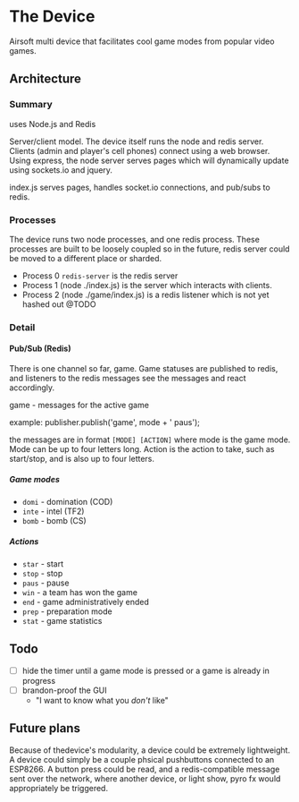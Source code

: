 # The Device

Airsoft multi device that facilitates cool game modes from popular video games.


## Architecture

### Summary

uses Node.js and Redis

Server/client model. The device itself runs the node and redis server. Clients (admin and player's cell phones) connect using a web browser. Using express, the node server serves pages which will dynamically update using sockets.io and jquery.

index.js serves pages, handles socket.io connections, and pub/subs to redis.


### Processes

The device runs two node processes, and one redis process. These processes are built to be loosely coupled so in the future, redis server could be moved to a different place or sharded.

* Process 0 `redis-server` is the redis server
* Process 1 (node ./index.js) is the server which interacts with clients.
* Process 2 (node ./game/index.js) is a redis listener which is not yet hashed out @TODO


### Detail


#### Pub/Sub (Redis)

There is one channel so far, game. Game statuses are published to redis, and listeners to the redis messages see the messages and react accordingly.

game - messages for the active game

example: publisher.publish('game', mode + ' paus');

the messages are in format `[MODE] [ACTION]` where mode is the game mode. Mode can be up to four letters long. Action is the action to take, such as start/stop, and is also up to four letters.

##### Game modes

* `domi` - domination (COD)
* `inte` - intel (TF2)
* `bomb` - bomb (CS)

##### Actions

* `star` - start
* `stop` - stop
* `paus` - pause
* `win` - a team has won the game
* `end` - game administratively ended
* `prep` - preparation mode
* `stat` - game statistics




## Todo

* [ ] hide the timer until a game mode is pressed or a game is already in progress 
* [ ] brandon-proof the GUI
  * "I want to know what you _don't_ like"
  
  
## Future plans

Because of thedevice's modularity, a device could be extremely lightweight. A device could simply be a couple phsical pushbuttons connected to an ESP8266. A button press could be read, and a redis-compatible message sent over the network, where another device, or light show, pyro fx would appropriately be triggered. 